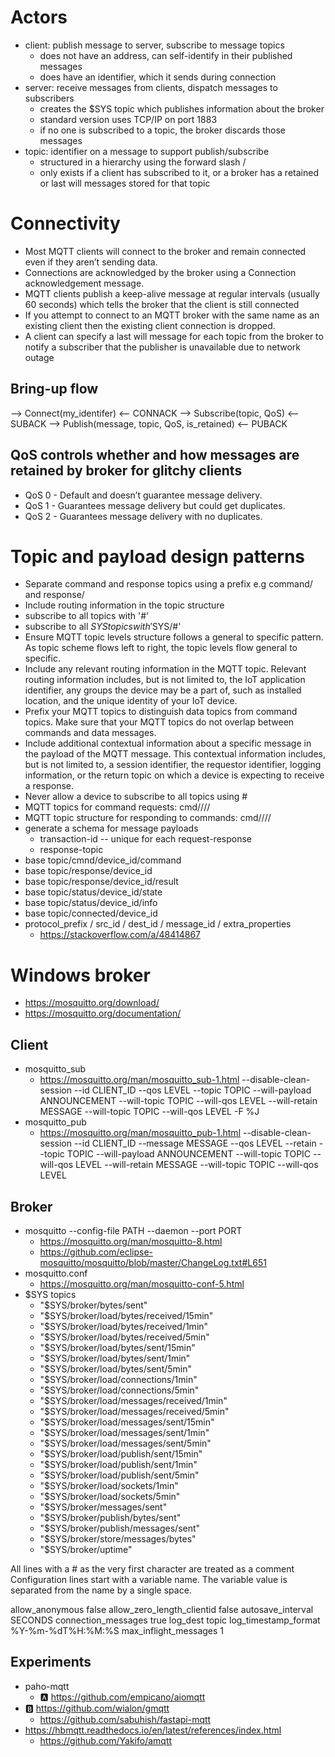 # Actors

- client: publish message to server, subscribe to message topics
  - does not have an address, can self-identify in their published messages
  - does have an identifier, which it sends during connection
- server: receive messages from clients, dispatch messages to subscribers
  - creates the $SYS topic which publishes information about the broker
  - standard version uses TCP/IP on port 1883
  - if no one is subscribed to a topic, the broker discards those messages
- topic: identifier on a message to support publish/subscribe
  - structured in a hierarchy using the forward slash /
  - only exists if a client has subscribed to it, or a broker has a retained or last will messages stored for that topic

# Connectivity

- Most MQTT clients will connect to the broker and remain connected even if they aren’t sending data.
- Connections are acknowledged by the broker using a Connection acknowledgement message.
- MQTT clients publish a keep-alive message at regular intervals (usually 60 seconds) which tells the broker that the client is still connected
- If you attempt to connect to an MQTT broker with the same name as an existing client then the existing client connection is dropped.
- A client can specify a last will message for each topic from the broker to notify a subscriber that the publisher is unavailable due to network outage

## Bring-up flow

--> Connect(my_identifer)
<-- CONNACK
--> Subscribe(topic, QoS)
<-- SUBACK
--> Publish(message, topic, QoS, is_retained)
<-- PUBACK

## QoS controls whether and how messages are retained by broker for glitchy clients
- QoS 0 - Default and doesn’t guarantee message delivery.
- QoS 1 - Guarantees message delivery but could get duplicates.
- QoS 2 - Guarantees message delivery with no duplicates.

# Topic and payload design patterns

- Separate command and response topics using a prefix e.g command/ and response/
- Include routing information in the topic structure
- subscribe to all topics with '#'
- subscribe to all $SYS topics with '$SYS/#'
- Ensure MQTT topic levels structure follows a general to specific pattern. As topic scheme flows left to right, the topic levels flow general to specific.
- Include any relevant routing information in the MQTT topic. Relevant routing information includes, but is not limited to, the IoT application identifier, any groups the device may be a part of, such as installed location, and the unique identity of your IoT device.
- Prefix your MQTT topics to distinguish data topics from command topics. Make sure that your MQTT topics do not overlap between commands and data messages.
- Include additional contextual information about a specific message in the payload of the MQTT message. This contextual information includes, but is not limited to, a session identifier, the requestor identifier, logging information, or the return topic on which a device is expecting to receive a response.
- Never allow a device to subscribe to all topics using #
- MQTT topics for command requests: cmd/<application>/<context>/<destination-id>/<req-type>
- MQTT topic structure for responding to commands: cmd/<application>/<context>/<destination-id>/<res-type>
- generate a schema for message payloads
  - transaction-id -- unique for each request-response
  - response-topic
- base topic/cmnd/device_id/command
- base topic/response/device_id
- base topic/response/device_id/result
- base topic/status/device_id/state
- base topic/status/device_id/info
- base topic/connected/device_id
- protocol_prefix / src_id / dest_id / message_id / extra_properties
  - https://stackoverflow.com/a/48414867

# Windows broker

- https://mosquitto.org/download/
- https://mosquitto.org/documentation/

## Client

- mosquitto_sub
  - https://mosquitto.org/man/mosquitto_sub-1.html
  --disable-clean-session  --id CLIENT_ID
  --qos LEVEL
  --topic TOPIC
  --will-payload ANNOUNCEMENT  --will-topic TOPIC  --will-qos LEVEL
  --will-retain MESSAGE  --will-topic TOPIC  --will-qos LEVEL
  -F %J
- mosquitto_pub
  - https://mosquitto.org/man/mosquitto_pub-1.html
  --disable-clean-session  --id CLIENT_ID
  --message MESSAGE
  --qos LEVEL
  --retain
  --topic TOPIC
  --will-payload ANNOUNCEMENT  --will-topic TOPIC  --will-qos LEVEL
  --will-retain MESSAGE  --will-topic TOPIC  --will-qos LEVEL

## Broker

- mosquitto --config-file PATH --daemon --port PORT
  - https://mosquitto.org/man/mosquitto-8.html
  - https://github.com/eclipse-mosquitto/mosquitto/blob/master/ChangeLog.txt#L651
- mosquitto.conf
  - https://mosquitto.org/man/mosquitto-conf-5.html
- $SYS topics
  - "$SYS/broker/bytes/sent"
  - "$SYS/broker/load/bytes/received/15min"
  - "$SYS/broker/load/bytes/received/1min"
  - "$SYS/broker/load/bytes/received/5min"
  - "$SYS/broker/load/bytes/sent/15min"
  - "$SYS/broker/load/bytes/sent/1min"
  - "$SYS/broker/load/bytes/sent/5min"
  - "$SYS/broker/load/connections/1min"
  - "$SYS/broker/load/connections/5min"
  - "$SYS/broker/load/messages/received/1min"
  - "$SYS/broker/load/messages/received/5min"
  - "$SYS/broker/load/messages/sent/15min"
  - "$SYS/broker/load/messages/sent/1min"
  - "$SYS/broker/load/messages/sent/5min"
  - "$SYS/broker/load/publish/sent/15min"
  - "$SYS/broker/load/publish/sent/1min"
  - "$SYS/broker/load/publish/sent/5min"
  - "$SYS/broker/load/sockets/1min"
  - "$SYS/broker/load/sockets/5min"
  - "$SYS/broker/messages/sent"
  - "$SYS/broker/publish/bytes/sent"
  - "$SYS/broker/publish/messages/sent"
  - "$SYS/broker/store/messages/bytes"
  - "$SYS/broker/uptime"

All lines with a # as the very first character are treated as a comment
Configuration lines start with a variable name. The variable value is separated from the name by a single space.

allow_anonymous false
allow_zero_length_clientid false
autosave_interval SECONDS
connection_messages true
log_dest topic
log_timestamp_format %Y-%m-%dT%H:%M:%S
max_inflight_messages 1

## Experiments

- paho-mqtt
  - 🅰️ https://github.com/empicano/aiomqtt
- 🅱️ https://github.com/wialon/gmqtt
  - https://github.com/sabuhish/fastapi-mqtt
- https://hbmqtt.readthedocs.io/en/latest/references/index.html
  - https://github.com/Yakifo/amqtt
